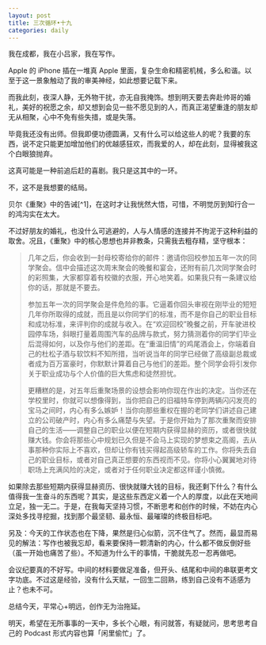 ```yaml
---
layout: post
title: 三次循环•十九
categories: daily
---
```



我在成都，我在小吕家，我在写作。

Apple 的 iPhone 插在一堆真 Apple 里面，复杂生命和精密机械，多么和谐。以至于这一景象触动了我的审美神经，如此想要记载下来。

而我此刻，夜深人静，无外物干扰，亦无自我掩饰。想到明天要去奔赴帅哥的婚礼，美好的祝愿之余，却又想到会见一些不愿见到的人，而真正渴望重逢的朋友却无从相聚，心中不免有些失措，或是失落。

毕竟我还没有出师。但我即便功德圆满，又有什么可以给这些人的呢？我要的东西，说不定只能更加增加他们的优越感狂欢，而我爱的人，却在此刻，显得被我这个白眼狼抛弃。

这真可能是一种前追后赶的喜剧。我只是这其中的一环。

不，这不是我想要的结局。

贝尔《重聚》中的告诫[^1]，在这时才让我恍然大悟，可惜，不明觉厉到知行合一的鸿沟实在太大。

不过好朋友的婚礼，也没什么可逃避的，人与人情感的连接并不拘泥于这种利益的取舍。况且，《重聚》中的核心思想也并非教条，只需我去粗存精，坚守根本：

> 几年之后，你会收到一封母校寄给你的邮件：邀请你回校参加五年一次的同学聚会。信中会描述这次周末聚会的晚餐和宴会，还附有前几次同学聚会时的彩照集，大家都穿着有校徽的衣服，开心地笑着。如果我只有一条建议给你的话，那就是不要去。
>
> 参加五年一次的同学聚会是件危险的事。它逼着你回头审视在刚毕业的短短几年你所取得的成就，而且是以你同学们的标准，而不是你自己的职业目标和成功标准，来评判你的成就与收入。在“欢迎回校”晚餐之前，开车驶进校园停车场，斜眼打量着周围汽车的品牌与款式，努力猜测着你的同学们毕业后混得如何，以及你与他们的差距。在“重温旧情”的鸡尾酒会上，你端着自己的杜松子酒与软饮料不知所措，当听说当年的同学已经做了高级副总裁或者成为百万富豪时，你默默计算着自己与他们的差距。整个同学会将引发你关于职业成功与个人价值的巨大焦虑和徒然担忧。
>
> 更糟糕的是，对五年后重聚场景的设想会影响你现在作出的决定。当你还在学校里时，你就可以想像得到，当你把自己的旧福特车停到两辆闪闪发亮的宝马之间时，内心有多么嫉妒！当你向那些重权在握的老同学们讲述自己建立的公司破产时，内心有多么痛楚与失望。于是你开始为了那次重聚而安排自己的生活——调整自己的职业以便在短期内获得显赫的资历，或者很快就赚大钱。你会将那些心中规划已久但是不会马上实现的梦想束之高阁，去从事那种你实际上不喜欢，但却让你有钱买得起高级轿车的工作。你将失去自己的职业目标，或者对自己真正想要的东西视而不见。你将小心翼翼地对待职场上充满风险的决定，或者对于任何职业决定都这样谨小慎微。

如果除去那些短期内获得显赫资历、很快就赚大钱的目标，我还剩下什么？有什么值得我一生奋斗的东西呢？其实，是这些东西定义着一个人的厚度，以此在天地间立足，独一无二。于是，在我每天坚持习惯，不断思考和创作的时候，不妨在内心深处多找寻挖掘，找到那个最坚韧、最永恒、最璀璨的终极目标吧。

另及：今天的工作状态也在下降，果然是归心似箭，沉不住气了。然而，最显而易见的解法：写作也被我忘却，看来要保持一颗清新的内心，什么都不做反倒好些（虽一开始也痛苦了些）。不知道为什么干的事情，干脆就先忍一忍再做吧。

会议纪要真的不好写。中间的材料要做足准备，但开头、结尾和中间的串联更考文字功底。不过这是经验，没有什么天赋，一回生二回熟，练到自己没有不适感为止？也未不可。

总结今天，平常心+明远，创作无为治拖延。

明天，希望在无所事事的一天中，多长个心眼，有问就答，有疑就问，思考思考自己的 Podcast 形式内容也算「闲里偷忙」了。